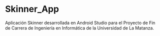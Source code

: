 # Skinner_App

Aplicación Skinner desarrollada en Android Studio para el Proyecto de Fin de Carrera de Ingeniería en Informática de la Universidad de La Matanza.
